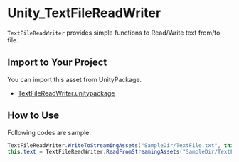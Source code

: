 # Unity_TextFileReadWriter

``TextFileReadWriter`` provides simple functions to Read/Write text from/to file.

## Import to Your Project

You can import this asset from UnityPackage.

- [TextFileReadWriter.unitypackage](https://github.com/XJINE/Unity_TextFileReadWriter/blob/master/TextFileReadWriter.unitypackage)

## How to Use

Following codes are sample.

```csharp
TextFileReadWriter.WriteToStreamingAssets("SampleDir/TextFile.txt", this.text);
this.text = TextFileReadWriter.ReadFromStreamingAssets("SampleDir/TextFile.txt");
```